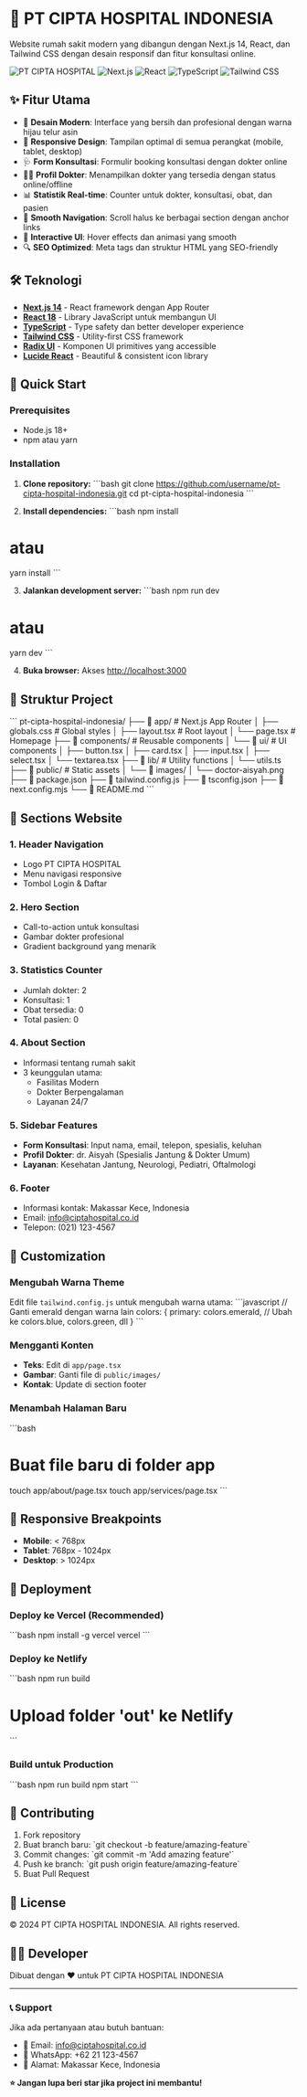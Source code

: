 # 🏥 PT CIPTA HOSPITAL INDONESIA

Website rumah sakit modern yang dibangun dengan Next.js 14, React, dan Tailwind CSS dengan desain responsif dan fitur konsultasi online.

![PT CIPTA HOSPITAL](https://img.shields.io/badge/Hospital-Website-emerald)
![Next.js](https://img.shields.io/badge/Next.js-14-black)
![React](https://img.shields.io/badge/React-18-blue)
![TypeScript](https://img.shields.io/badge/TypeScript-5-blue)
![Tailwind CSS](https://img.shields.io/badge/Tailwind-CSS-cyan)

## ✨ Fitur Utama

- 🏥 **Desain Modern**: Interface yang bersih dan profesional dengan warna hijau telur asin
- 📱 **Responsive Design**: Tampilan optimal di semua perangkat (mobile, tablet, desktop)
- 🩺 **Form Konsultasi**: Formulir booking konsultasi dengan dokter online
- 👨‍⚕️ **Profil Dokter**: Menampilkan dokter yang tersedia dengan status online/offline
- 📊 **Statistik Real-time**: Counter untuk dokter, konsultasi, obat, dan pasien
- 🎯 **Smooth Navigation**: Scroll halus ke berbagai section dengan anchor links
- 🎨 **Interactive UI**: Hover effects dan animasi yang smooth
- 🔍 **SEO Optimized**: Meta tags dan struktur HTML yang SEO-friendly

## 🛠️ Teknologi

- **[Next.js 14](https://nextjs.org/)** - React framework dengan App Router
- **[React 18](https://reactjs.org/)** - Library JavaScript untuk membangun UI
- **[TypeScript](https://www.typescriptlang.org/)** - Type safety dan better developer experience
- **[Tailwind CSS](https://tailwindcss.com/)** - Utility-first CSS framework
- **[Radix UI](https://www.radix-ui.com/)** - Komponen UI primitives yang accessible
- **[Lucide React](https://lucide.dev/)** - Beautiful & consistent icon library

## 🚀 Quick Start

### Prerequisites
- Node.js 18+ 
- npm atau yarn

### Installation

1. **Clone repository:**
\`\`\`bash
git clone https://github.com/username/pt-cipta-hospital-indonesia.git
cd pt-cipta-hospital-indonesia
\`\`\`

2. **Install dependencies:**
\`\`\`bash
npm install
# atau
yarn install
\`\`\`

3. **Jalankan development server:**
\`\`\`bash
npm run dev
# atau
yarn dev
\`\`\`

4. **Buka browser:**
   Akses [http://localhost:3000](http://localhost:3000)

## 📁 Struktur Project

\`\`\`
pt-cipta-hospital-indonesia/
├── 📁 app/                    # Next.js App Router
│   ├── globals.css           # Global styles
│   ├── layout.tsx           # Root layout
│   └── page.tsx             # Homepage
├── 📁 components/            # Reusable components
│   └── 📁 ui/               # UI components
│       ├── button.tsx
│       ├── card.tsx
│       ├── input.tsx
│       ├── select.tsx
│       └── textarea.tsx
├── 📁 lib/                   # Utility functions
│   └── utils.ts
├── 📁 public/               # Static assets
│   └── 📁 images/
│       └── doctor-aisyah.png
├── 📄 package.json
├── 📄 tailwind.config.js
├── 📄 tsconfig.json
├── 📄 next.config.mjs
└── 📄 README.md
\`\`\`

## 🎨 Sections Website

### 1. **Header Navigation**
- Logo PT CIPTA HOSPITAL
- Menu navigasi responsive
- Tombol Login & Daftar

### 2. **Hero Section**
- Call-to-action untuk konsultasi
- Gambar dokter profesional
- Gradient background yang menarik

### 3. **Statistics Counter**
- Jumlah dokter: 2
- Konsultasi: 1
- Obat tersedia: 0
- Total pasien: 0

### 4. **About Section**
- Informasi tentang rumah sakit
- 3 keunggulan utama:
  - Fasilitas Modern
  - Dokter Berpengalaman  
  - Layanan 24/7

### 5. **Sidebar Features**
- **Form Konsultasi**: Input nama, email, telepon, spesialis, keluhan
- **Profil Dokter**: dr. Aisyah (Spesialis Jantung & Dokter Umum)
- **Layanan**: Kesehatan Jantung, Neurologi, Pediatri, Oftalmologi

### 6. **Footer**
- Informasi kontak: Makassar Kece, Indonesia
- Email: info@ciptahospital.co.id
- Telepon: (021) 123-4567

## 🎨 Customization

### Mengubah Warna Theme
Edit file `tailwind.config.js` untuk mengubah warna utama:
\`\`\`javascript
// Ganti emerald dengan warna lain
colors: {
  primary: colors.emerald, // Ubah ke colors.blue, colors.green, dll
}
\`\`\`

### Mengganti Konten
- **Teks**: Edit di `app/page.tsx`
- **Gambar**: Ganti file di `public/images/`
- **Kontak**: Update di section footer

### Menambah Halaman Baru
\`\`\`bash
# Buat file baru di folder app
touch app/about/page.tsx
touch app/services/page.tsx
\`\`\`

## 📱 Responsive Breakpoints

- **Mobile**: < 768px
- **Tablet**: 768px - 1024px  
- **Desktop**: > 1024px

## 🚀 Deployment

### Deploy ke Vercel (Recommended)
\`\`\`bash
npm install -g vercel
vercel
\`\`\`

### Deploy ke Netlify
\`\`\`bash
npm run build
# Upload folder 'out' ke Netlify
\`\`\`

### Build untuk Production
\`\`\`bash
npm run build
npm start
\`\`\`

## 🤝 Contributing

1. Fork repository
2. Buat branch baru: \`git checkout -b feature/amazing-feature\`
3. Commit changes: \`git commit -m 'Add amazing feature'\`
4. Push ke branch: \`git push origin feature/amazing-feature\`
5. Buat Pull Request

## 📝 License

© 2024 PT CIPTA HOSPITAL INDONESIA. All rights reserved.

## 👨‍💻 Developer

Dibuat dengan ❤️ untuk PT CIPTA HOSPITAL INDONESIA

---

### 📞 Support

Jika ada pertanyaan atau butuh bantuan:
- 📧 Email: info@ciptahospital.co.id
- 📱 WhatsApp: +62 21 123-4567
- 📍 Alamat: Makassar Kece, Indonesia

**⭐ Jangan lupa beri star jika project ini membantu!**
